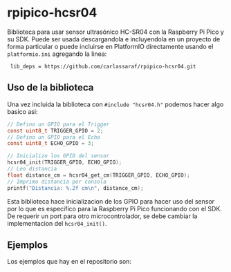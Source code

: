 # rpipico-hcsr04

Biblioteca para usar sensor ultrasónico HC-SR04 con la Raspberry Pi Pico y su SDK. Puede ser usada descargandola e incluyendola en un proyecto de forma particular
 o puede incluirse en PlatformIO directamente usando el `platformio.ini` agregando la linea:

```
 lib_deps = https://github.com/carlassaraf/rpipico-hcsr04.git
```

## Uso de la biblioteca

Una vez incluida la biblioteca con `#include "hcsr04.h"` podemos hacer algo basico asi:

```c
// Defino un GPIO para el Trigger
const uint8_t TRIGGER_GPIO = 2;
// Defino un GPIO para el Echo
const uint8_t ECHO_GPIO = 3;

// Inicializo los GPIO del sensor
hcsr04_init(TRIGGER_GPIO, ECHO_GPIO);
// Leo distancia
float distance_cm = hcsr04_get_cm(TRIGGER_GPIO, ECHO_GPIO);
// Imprimo distancia por consola
printf("Distancia: %.2f cm\n", distance_cm);
```

Esta biblioteca hace inicializacion de los GPIO para hacer uso del sensor por lo que es especifico para la Raspberry Pi Pico funcionando con el SDK. De requerir un port para otro microcontrolador, se debe cambiar la implementacion del `hcsr04_init()`.

## Ejemplos

Los ejemplos que hay en el repositorio son:



